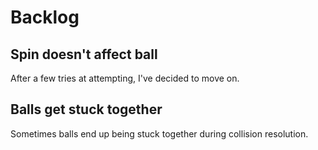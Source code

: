 # Backlog

## Spin doesn't affect ball

After a few tries at attempting, I've decided to move on.

## Balls get stuck together

Sometimes balls end up being stuck together during collision resolution.
